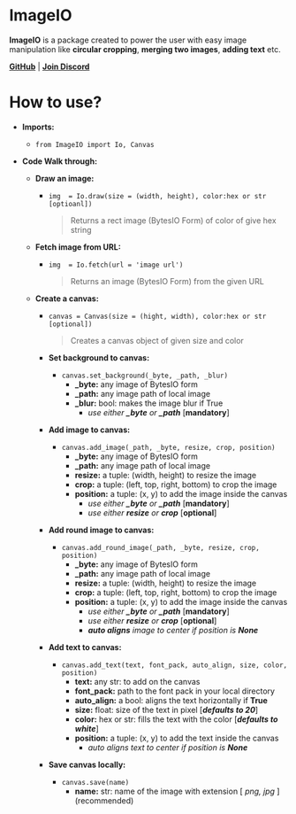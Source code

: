 

# ImageIO 

**ImageIO**  is a package created to power the user with easy image manipulation like  **circular cropping**,  **merging two images**,  **adding text**  etc.

[**GitHub**](https://github.com/jnsougata/Image.IO) | [**Join Discord**](https://discord.gg/YAFGAaMrTC)
    
# How to use?
- **Imports:**
	- `from ImageIO import Io, Canvas`
	
- **Code Walk through:**
	- **Draw an image:**
		- `img  = Io.draw(size = (width, height), color:hex or str [optioanl])`
			> Returns a rect image (BytesIO Form) of color of give hex string
		
	- **Fetch image from URL:**
		- `img  = Io.fetch(url = 'image url')`
			> Returns an image (BytesIO Form) from the given URL 
			
	- **Create a canvas:**
		- `canvas = Canvas(size = (hight, width), color:hex or str [optional])`
			> Creates a canvas object of given size and color
			
		- **Set background to canvas:**
			- `canvas.set_background(_byte, _path, _blur)` 
				- **_byte:** any image of BytesIO form
				- **_path:** any image path of local image
				- **_blur:** bool: makes the image blur if True
					- *use either **_byte** or **_path*** [**mandatory**]
					
		- **Add image to canvas:**
			- `canvas.add_image(_path, _byte, resize, crop, position)` 
				- **_byte:** any image of BytesIO form
				- **_path:** any image path of local image
				- **resize:** a tuple: (width, height) to resize the image
				- **crop:** a tuple: (left, top, right, bottom) to crop the image
				- **position:** a tuple: (x, y) to add the image inside the canvas
					- *use either **_byte** or **_path*** [**mandatory**]
					- *use either **resize** or **crop*** [**optional**]
					
		- **Add round image to canvas:**
			- `canvas.add_round_image(_path, _byte, resize, crop, position)` 
				- **_byte:** any image of BytesIO form
				- **_path:** any image path of local image
				- **resize:** a tuple: (width, height) to resize the image
				- **crop:** a tuple: (left, top, right, bottom) to crop the image
				- **position:** a tuple: (x, y) to add the image inside the canvas
					- *use either **_byte** or **_path*** [**mandatory**]
					- *use either **resize** or **crop*** [**optional**]
					- ***auto aligns** image to center if position is **None***
					
		- **Add text to canvas:**
			- `canvas.add_text(text, font_pack, auto_align, size, color, position)` 
				- **text:** any str: to add on the canvas
				- **font_pack:** path to the font pack in your local directory
				- **auto_align:** a bool: aligns the text horizontally if **True**
				- **size:** float: size of the text in pixel [***defaults to 20***]
				- **color:** hex or str: fills the text with the color [***defaults to white***]
				- **position:** a tuple: (x, y) to add the text inside the canvas 
					- *auto aligns text to center if position is **None***
			
		- **Save canvas locally:**
			- `canvas.save(name)` 
				- **name:** str: name of the image with extension [ *png,  jpg* ] (recommended)
	
